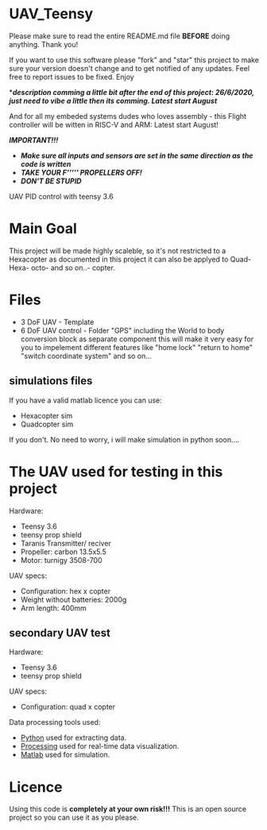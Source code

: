 # UAV_Teensy
Please make sure to read the entire README.md file **BEFORE** doing anything. Thank you!

If you want to use this software please "fork" and "star" this project to make sure your version doesn't change and to get notified of any updates. Feel free to report issues to be fixed. Enjoy

****description comming a little bit after the end of this project: 26/6/2020, just need to vibe a little then its comming. Latest start August***

And for all my embeded systems dudes who loves assembly - this Flight controller will be witten in RISC-V and ARM: Latest start August! 

***IMPORTANT!!!***
 - ***Make sure all inputs and sensors are set in the same direction as the code is written***
 - ***TAKE YOUR F''''' PROPELLERS OFF!***
 - ***DON'T BE STUPID***

UAV PID control with teensy 3.6

# Main Goal 
This project will be made highly scaleble, so it's not restricted to a Hexacopter as documented in this project it can also be applyed to Quad- Hexa- octo- and so on..- copter.

# Files 
- 3 DoF UAV - Template 
- 6 DoF UAV control - Folder "GPS" including the World to body conversion block as separate component this will make it very easy for you to impelement different features like "home lock" "return to home" "switch coordinate system" and so on... 

## simulations files 
If you have a valid matlab licence you can use:
- Hexacopter sim
- Quadcopter sim

If you don't. No need to worry, i will make simulation in python soon....

# The UAV used for testing in this project 
Hardware:
- Teensy 3.6
- teensy prop shield
- Taranis Transmitter/ reciver
- Propeller: carbon 13.5x5.5
- Motor: turnigy 3508-700

UAV specs:

- Configuration: hex x copter
- Weight without batteries: 2000g
- Arm length: 400mm

## secondary UAV test
Hardware:
- Teensy 3.6
- teensy prop shield

UAV specs:

- Configuration: quad x copter


Data processing tools used:
- [Python](https://www.python.org/) used for extracting data.
- [Processing](https://processing.org/) used for real-time data visualization.
- [Matlab](https://www.mathworks.com/) used for simulation. 

# Licence
Using this code is **completely at your own risk!!!**
This is an open source project so you can use it as you please.


